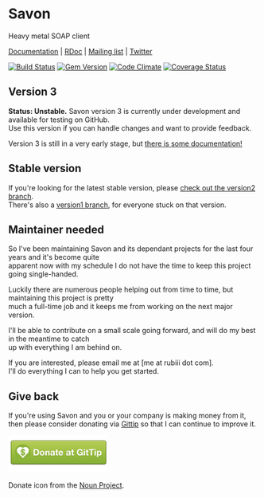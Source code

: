 # Savon

Heavy metal SOAP client

[Documentation](http://savonrb.com) | [RDoc](http://rubydoc.info/gems/savon) |
[Mailing list](https://groups.google.com/forum/#!forum/savonrb) | [Twitter](http://twitter.com/savonrb)

[![Build Status](https://secure.travis-ci.org/savonrb/savon.png?branch=master)](http://travis-ci.org/savonrb/savon)
[![Gem Version](https://badge.fury.io/rb/savon.png)](http://badge.fury.io/rb/savon)
[![Code Climate](https://codeclimate.com/github/savonrb/savon.png)](https://codeclimate.com/github/savonrb/savon)
[![Coverage Status](https://coveralls.io/repos/savonrb/savon/badge.png?branch=master)](https://coveralls.io/r/savonrb/savon)


## Version 3

**Status: Unstable.** Savon version 3 is currently under development and available for testing on GitHub.  
Use this version if you can handle changes and want to provide feedback.

Version 3 is still in a very early stage, but [there is some documentation!](http://savonrb.com/version3/)

## Stable version

If you're looking for the latest stable version, please [check out the version2 branch](https://github.com/savonrb/savon/tree/version2).  
There's also a [version1 branch](https://github.com/savonrb/savon/tree/version2), for everyone stuck on that version.


## Maintainer needed

So I've been maintaining Savon and its dependant projects for the last four years and it's become quite  
apparent now with my schedule I do not have the time to keep this project going single-handed.

Luckily there are numerous people helping out from time to time, but maintaining this project is pretty  
much a full-time job and it keeps me from working on the next major version.

I'll be able to contribute on a small scale going forward, and will do my best in the meantime to catch  
up with everything I am behind on.

If you are interested, please email me at [me at rubiii dot com].  
I'll do everything I can to help you get started.


## Give back

If you're using Savon and you or your company is making money from it, then please consider
donating via [Gittip](https://www.gittip.com/rubiii/) so that I can continue to improve it.

[![donate](donate.png)](https://www.gittip.com/rubiii/)

Donate icon from the [Noun Project](http://thenounproject.com/noun/donate/#icon-No285).
